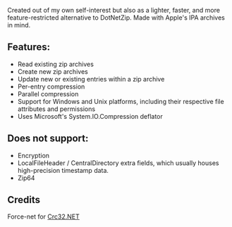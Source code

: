 Created out of my own self-interest but also as a lighter, faster, and more feature-restricted alternative to DotNetZip.
Made with Apple's IPA archives in mind.

## Features:
- Read existing zip archives
- Create new zip archives
- Update new or existing entries within a zip archive
- Per-entry compression
- Parallel compression
- Support for Windows and Unix platforms, including their respective file attributes and permissions
- Uses Microsoft's System.IO.Compression deflator

## Does not support:
- Encryption
- LocalFileHeader / CentralDirectory extra fields, which usually houses high-precision timestamp data.
- Zip64

## Credits
Force-net for [Crc32.NET](https://github.com/force-net/Crc32.NET)